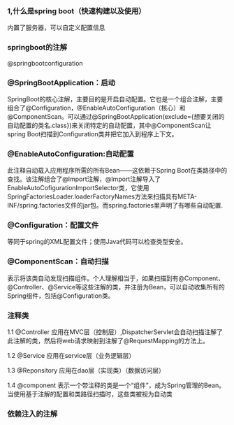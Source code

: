 ### 1,什么是spring boot（快速构建以及使用）
内置了服务器，可以自定义配置信息

### springboot的注解
@springbootconfiguration

 ### @SpringBootApplication：启动
SpringBoot的核心注解，主要目的是开启自动配置。它也是一个组合注解，主要组合了@Configuration，@EnableAutoConfiguration（核心）和@ComponentScan。可以通过@SpringBootApplication(exclude={想要关闭的自动配置的类名.class})来关闭特定的自动配置，其中@ComponentScan让spring Boot扫描到Configuration类并把它加入到程序上下文。

### @EnableAutoConfiguration:自动配置
此注释自动载入应用程序所需的所有Bean——这依赖于Spring Boot在类路径中的查找。该注解组合了@Import注解，@Import注解导入了EnableAutoCofigurationImportSelector类，它使用SpringFactoriesLoader.loaderFactoryNames方法来扫描具有META-INF/spring.factories文件的jar包。而spring.factories里声明了有哪些自动配置.

### @Configuration：配置文件
等同于spring的XML配置文件；使用Java代码可以检查类型安全。

### @ComponentScan：自动扫描
表示将该类自动发现扫描组件。个人理解相当于，如果扫描到有@Component、@Controller、@Service等这些注解的类，并注册为Bean，可以自动收集所有的Spring组件，包括@Configuration类。

### 注释类

1.1 @Controller
应用在MVC层（控制层）,DispatcherServlet会自动扫描注解了此注解的类，然后将web请求映射到注解了@RequestMapping的方法上。

1.2 @Service
应用在service层（业务逻辑层）

1.3 @Reponsitory
应用在dao层（实现类）（数据访问层）

1.4 @component
表示一个带注释的类是一个“组件”，成为Spring管理的Bean。当使用基于注解的配置和类路径扫描时，这些类被视为自动类

### 依赖注入的注解
